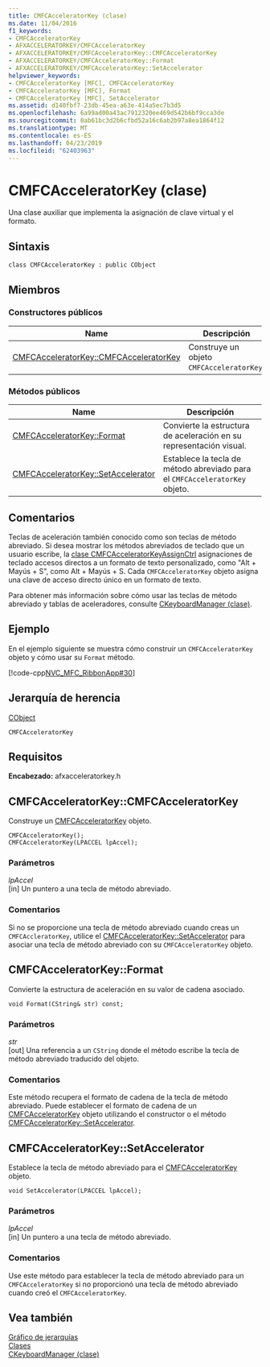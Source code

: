 ```yaml
---
title: CMFCAcceleratorKey (clase)
ms.date: 11/04/2016
f1_keywords:
- CMFCAcceleratorKey
- AFXACCELERATORKEY/CMFCAcceleratorKey
- AFXACCELERATORKEY/CMFCAcceleratorKey::CMFCAcceleratorKey
- AFXACCELERATORKEY/CMFCAcceleratorKey::Format
- AFXACCELERATORKEY/CMFCAcceleratorKey::SetAccelerator
helpviewer_keywords:
- CMFCAcceleratorKey [MFC], CMFCAcceleratorKey
- CMFCAcceleratorKey [MFC], Format
- CMFCAcceleratorKey [MFC], SetAccelerator
ms.assetid: d140fbf7-23db-45ea-a63e-414a5ec7b3d5
ms.openlocfilehash: 6a99ad00a43ac7912320ee469d542b6bf9cca3de
ms.sourcegitcommit: 0ab61bc3d2b6cfbd52a16c6ab2b97a8ea1864f12
ms.translationtype: MT
ms.contentlocale: es-ES
ms.lasthandoff: 04/23/2019
ms.locfileid: "62403963"
---
```

# <a name="cmfcacceleratorkey-class"></a>CMFCAcceleratorKey (clase)

Una clase auxiliar que implementa la asignación de clave virtual y el formato.

## <a name="syntax"></a>Sintaxis

```
class CMFCAcceleratorKey : public CObject
```

## <a name="members"></a>Miembros

### <a name="public-constructors"></a>Constructores públicos

|Name|Descripción|
|----------|-----------------|
|[CMFCAcceleratorKey::CMFCAcceleratorKey](#cmfcacceleratorkey)|Construye un objeto `CMFCAcceleratorKey`.|

### <a name="public-methods"></a>Métodos públicos

|Name|Descripción|
|----------|-----------------|
|[CMFCAcceleratorKey::Format](#format)|Convierte la estructura de aceleración en su representación visual.|
|[CMFCAcceleratorKey::SetAccelerator](#setaccelerator)|Establece la tecla de método abreviado para el `CMFCAcceleratorKey` objeto.|

## <a name="remarks"></a>Comentarios

Teclas de aceleración también conocido como son teclas de método abreviado. Si desea mostrar los métodos abreviados de teclado que un usuario escribe, la [clase CMFCAcceleratorKeyAssignCtrl](../../mfc/reference/cmfcacceleratorkeyassignctrl-class.md) asignaciones de teclado accesos directos a un formato de texto personalizado, como "Alt + Mayús + S", como Alt + Mayús + S. Cada `CMFCAcceleratorKey` objeto asigna una clave de acceso directo único en un formato de texto.

Para obtener más información sobre cómo usar las teclas de método abreviado y tablas de aceleradores, consulte [CKeyboardManager (clase)](../../mfc/reference/ckeyboardmanager-class.md).

## <a name="example"></a>Ejemplo

En el ejemplo siguiente se muestra cómo construir un `CMFCAcceleratorKey` objeto y cómo usar su `Format` método.

[!code-cpp[NVC_MFC_RibbonApp#30](../../mfc/reference/codesnippet/cpp/cmfcacceleratorkey-class_1.cpp)]

## <a name="inheritance-hierarchy"></a>Jerarquía de herencia

[CObject](../../mfc/reference/cobject-class.md)

`CMFCAcceleratorKey`

## <a name="requirements"></a>Requisitos

**Encabezado:** afxacceleratorkey.h

##  <a name="cmfcacceleratorkey"></a>  CMFCAcceleratorKey::CMFCAcceleratorKey

Construye un [CMFCAcceleratorKey](../../mfc/reference/cmfcacceleratorkey-class.md) objeto.

```
CMFCAcceleratorKey();
CMFCAcceleratorKey(LPACCEL lpAccel);
```

### <a name="parameters"></a>Parámetros

*lpAccel*<br/>
[in] Un puntero a una tecla de método abreviado.

### <a name="remarks"></a>Comentarios

Si no se proporcione una tecla de método abreviado cuando creas un `CMFCAccleratorKey`, utilice el [CMFCAcceleratorKey::SetAccelerator](#setaccelerator) para asociar una tecla de método abreviado con su `CMFCAcceleratorKey` objeto.

##  <a name="format"></a>  CMFCAcceleratorKey::Format

Convierte la estructura de aceleración en su valor de cadena asociado.

```
void Format(CString& str) const;
```

### <a name="parameters"></a>Parámetros

*str*<br/>
[out] Una referencia a un `CString` donde el método escribe la tecla de método abreviado traducido del objeto.

### <a name="remarks"></a>Comentarios

Este método recupera el formato de cadena de la tecla de método abreviado. Puede establecer el formato de cadena de un [CMFCAcceleratorKey](../../mfc/reference/cmfcacceleratorkey-class.md) objeto utilizando el constructor o el método [CMFCAcceleratorKey::SetAccelerator](#setaccelerator).

##  <a name="setaccelerator"></a>  CMFCAcceleratorKey::SetAccelerator

Establece la tecla de método abreviado para el [CMFCAcceleratorKey](../../mfc/reference/cmfcacceleratorkey-class.md) objeto.

```
void SetAccelerator(LPACCEL lpAccel);
```

### <a name="parameters"></a>Parámetros

*lpAccel*<br/>
[in] Un puntero a una tecla de método abreviado.

### <a name="remarks"></a>Comentarios

Use este método para establecer la tecla de método abreviado para un `CMFCAcceleratorKey` si no proporcionó una tecla de método abreviado cuando creó el `CMFCAcceleratorKey`.

## <a name="see-also"></a>Vea también

[Gráfico de jerarquías](../../mfc/hierarchy-chart.md)<br/>
[Clases](../../mfc/reference/mfc-classes.md)<br/>
[CKeyboardManager (clase)](../../mfc/reference/ckeyboardmanager-class.md)
